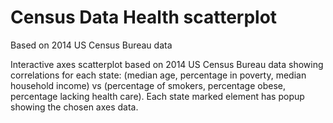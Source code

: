 # Census Data Health scatterplot
 
Based on 2014 US Census Bureau data

Interactive axes scatterplot based on 2014 US Census Bureau data showing correlations for each state: (median age, percentage in poverty, median household income) vs (percentage of smokers, percentage obese, percentage lacking health care).  Each state marked element has popup showing the chosen axes data.